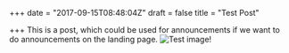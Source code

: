+++
date = "2017-09-15T08:48:04Z"
draft = false
title = "Test Post"

+++
This is a post, which could be used for announcements if we want to do announcements on the landing page.
![Test image!][1]


  [1]: https://res.cloudinary.com/gaysianthirdspace/v1505467099/lou658t5mdhp2kx7dmut
